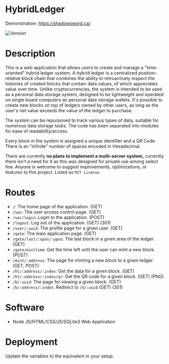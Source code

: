 # HybridLedger

Demonstration: https://shadowsword.ca/

![Version](https://img.shields.io/badge/Version-2.3.1-indigo "VER")

# Description
This is a web application that allows users to create and manage a "time-oriented" hybrid ledger system. A hybrid ledger is a centralized position-relative block chain that combines the ability to retroactively inspect the histories of created blocks that contain data values, of which appreciates value over time. Unlike cryptocurrencies,  the system is intended to be used as a personal data storage system, designed to be lightweight and operated on single board computers as personal data storage wallets. It's possible to create new blocks on top of ledgers owned by other users, as long as the user's net value exceeds the value of the ledger to purchase.

The system can be repurposed to track various types of data, suitable for numerous data storage tasks. The code has been separated into modules for ease of readability/access.

Every block in the system is assigned a unique identifier and a QR Code. There is an "infinite" number of spaces encoded in Hexadecimal.

There are currently **no plans to implement a multi-server system,** currently there isn't a need for it as this was designed for private use among select few. Anyone is welcome to suggest improvements, optimizations, or features to this project. Listed as `MIT License` 

# Routes
- `/`: The home page of the application. (GET)
- `/uac`: The user access control page. (GET)
- `/uac/login`: Login to the application. (POST)
- `/logout`: Log out of the application. (GET) (301)
- `/user/:uuid`: The profile page for a given user. (GET)
- `/gate`: The main application page. (GET)
- `/gate/last/:xpos/:ypos`: The last block in a given area of the ledger. (GET)
- `/gate/minttime`: Get the time left until the user can mint a new block. (POST)
- `/mint/:address`: The page for minting a new block to a given ledger. (GET, POST)
- `/hl/:address/:index`: Get the data for a given block. (GET)
- `/hl/:address/:index/qr`: Get the QR code for a given block. (GET) (PNG)
- `/b/:uuid`: The page for viewing a given block. (GET)
- `/b/:address/:index`: Redirect to `/b/:uuid` (GET) (301)

# Software
- Node JS/HTML/CSS/JS/SQLite3 Web Application

# Deployment
Update the variables to the equivalent in your setup.